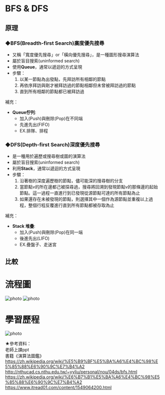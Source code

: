 # BFS & DFS
## 原理
### ◆BFS(Breadth-first Search)廣度優先搜尋
* 又稱「寬度優先搜尋」or「橫向優先搜尋」，是一種圖形搜尋演算法
* 屬於盲目搜索(uninformed search)
* 使用**Queue**，通常以遞迴的方式呈現
* 步驟：          
  1. 以某一節點為出發點，先拜訪所有相鄰的節點            
  2. 再依序拜訪與剛才被拜訪過的節點相鄰但未曾被拜訪過的節點          
  3. 直到所有相鄰的節點都已被拜訪過    
               
補充：          
* **Queue佇列**:           
  * 加入(Push)與刪除(Pop)在不同端
  * 先進先出(FIFO)
  * EX.排隊、排程
          
  
### ◆DFS(Depth-first Search)深度優先搜尋
* 是一種用於遍歷或搜尋樹或圖的演算法 
* 屬於盲目搜索(uninformed search)
* 利用**Stack**，通常以遞迴的方式呈現
* 步驟：           
  1. 沿著樹的深度遍歷樹的節點，儘可能深的搜尋樹的分支          
  2. 當節點v的所在邊都己被探尋過，搜尋將回溯到發現節點v的那條邊的起始節點。這一過程一直進行到已發現從源節點可達的所有節點為止          
  3. 如果還存在未被發現的節點，則選擇其中一個作為源節點並重複以上過程，整個行程反覆進行直到所有節點都被存取為止         
  
補充：              
* **Stack 堆疊**:       
  * 加入(Push)與刪除(Pop)在同一端
  * 後進先出(LIFO)
  * EX.疊盤子、走迷宮
  
## 比較
# 流程圖
![photo](https://github.com/stopraining/LearningNote/blob/master/pic/bfs6.JPG)
![photo](https://github.com/stopraining/LearningNote/blob/master/pic/bfs10.JPG)
# 學習歷程
![photo](https://github.com/stopraining/LearningNote/blob/master/pic/bfs11.JPG)

★參考資料：       
老師上課ppt    
書籍《演算法圖鑑》                
https://zh.wikipedia.org/wiki/%E5%B9%BF%E5%BA%A6%E4%BC%98%E5%85%88%E6%90%9C%E7%B4%A2       
http://nthucad.cs.nthu.edu.tw/~yyliu/personal/nou/04ds/bfs.html         
https://zh.wikipedia.org/wiki/%E6%B7%B1%E5%BA%A6%E4%BC%98%E5%85%88%E6%90%9C%E7%B4%A2          
https://www.itread01.com/content/1549064200.html                 





